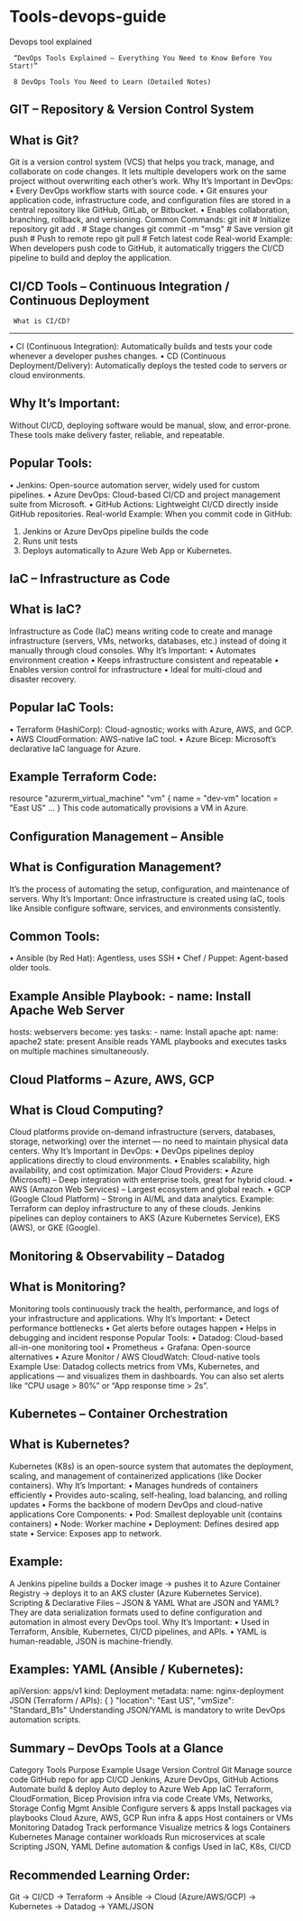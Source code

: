 # Tools-devops-guide
Devops tool explained

     “DevOps Tools Explained – Everything You Need to Know Before You Start!” 
 
     8 DevOps Tools You Need to Learn (Detailed Notes)
 
GIT – Repository & Version Control System
----------------------------------------------------------------------------     
What is Git? 
----------------------------------------------------------------------------
Git is a version control system (VCS) that helps you track, manage, and collaborate on 
code changes. 
It lets multiple developers work on the same project without overwriting each other’s work. 
      Why It’s Important in DevOps: 
• Every DevOps workflow starts with source code. 
• Git ensures your application code, infrastructure code, and configuration files are 
stored in a central repository like GitHub, GitLab, or Bitbucket. 
• Enables collaboration, branching, rollback, and versioning.
    Common Commands: 
git init              # Initialize repository 
git add .             # Stage changes 
git commit -m "msg"   # Save version 
git push              # Push to remote repo 
git pull              # Fetch latest code 
   Real-world Example: 
When developers push code to GitHub, it automatically triggers the CI/CD pipeline to 
build and deploy the application. 
 
CI/CD Tools – Continuous Integration / Continuous Deployment
---------------------------------------------------------------------------

     What is CI/CD? 
---------------------------------------------------------------------------
• CI (Continuous Integration): Automatically builds and tests your code whenever a 
developer pushes changes. 
• CD (Continuous Deployment/Delivery): Automatically deploys the tested code to 
servers or cloud environments. 

Why It’s Important: 
----------------------------------------------------------------------------
Without CI/CD, deploying software would be manual, slow, and error-prone. 
These tools make delivery faster, reliable, and repeatable. 

Popular Tools: 
----------------------------------------------------------------------------
• Jenkins: Open-source automation server, widely used for custom pipelines. 
• Azure DevOps: Cloud-based CI/CD and project management suite from Microsoft. 
• GitHub Actions: Lightweight CI/CD directly inside GitHub repositories. 
Real-world Example: 
When you commit code in GitHub: 
1. Jenkins or Azure DevOps pipeline builds the code 
2. Runs unit tests 
3. Deploys automatically to Azure Web App or Kubernetes.

IaC – Infrastructure as Code 
------------------------------------------------------------------------------

What is IaC?
-----------------------------------------------------------------------------
Infrastructure as Code (IaC) means writing code to create and manage infrastructure 
(servers, VMs, networks, databases, etc.) instead of doing it manually through cloud 
consoles. 
Why It’s Important: 
• Automates environment creation 
• Keeps infrastructure consistent and repeatable 
• Enables version control for infrastructure 
• Ideal for multi-cloud and disaster recovery.

Popular IaC Tools: 
------------------------------------------------------------------------------
• Terraform (HashiCorp): Cloud-agnostic; works with Azure, AWS, and GCP. 
• AWS CloudFormation: AWS-native IaC tool. 
• Azure Bicep: Microsoft’s declarative IaC language for Azure. 

Example Terraform Code: 
------------------------------------------------------------------------------
resource "azurerm_virtual_machine" "vm" { 
  name     = "dev-vm" 
  location = "East US" 
  ... 
} 
   This code automatically provisions a VM in Azure. 
 
 Configuration Management – Ansible 
--------------------------------------------------------------------------------

What is Configuration Management? 
------------------------------------------------------------------------------
It’s the process of automating the setup, configuration, and maintenance of servers. 
      Why It’s Important: 
Once infrastructure is created using IaC, tools like Ansible configure software, services, 
and environments consistently. 

Common Tools: 
--------------------------------------------------------------------------------
• Ansible (by Red Hat): Agentless, uses SSH 
• Chef / Puppet: Agent-based older tools.

Example Ansible Playbook: - name: Install Apache Web Server
--------------------------------------------------------------------------------- 
  hosts: webservers 
  become: yes 
  tasks: 
    - name: Install apache 
      apt: 
        name: apache2 
        state: present 
   Ansible reads YAML playbooks and executes tasks on multiple machines 
simultaneously. 
 
Cloud Platforms – Azure, AWS, GCP 
-----------------------------------------------------------------------------------

What is Cloud Computing? 
------------------------------------------------------------------------------------
Cloud platforms provide on-demand infrastructure (servers, databases, storage, 
networking) over the internet — no need to maintain physical data centers. 
      Why It’s Important in DevOps: 
• DevOps pipelines deploy applications directly to cloud environments. 
• Enables scalability, high availability, and cost optimization. 
        Major Cloud Providers: 
• Azure (Microsoft) – Deep integration with enterprise tools, great for hybrid cloud. 
• AWS (Amazon Web Services) – Largest ecosystem and global reach. 
• GCP (Google Cloud Platform) – Strong in AI/ML and data analytics. 
    Example: 
Terraform can deploy infrastructure to any of these clouds. 
Jenkins pipelines can deploy containers to AKS (Azure Kubernetes Service), EKS (AWS), 
or GKE (Google). 
 
Monitoring & Observability – Datadog 
--------------------------------------------------------------------------------------

What is Monitoring? 
--------------------------------------------------------------------------------------
Monitoring tools continuously track the health, performance, and logs of your 
infrastructure and applications. 
      Why It’s Important: 
• Detect performance bottlenecks 
• Get alerts before outages happen 
• Helps in debugging and incident response 
        Popular Tools: 
• Datadog: Cloud-based all-in-one monitoring tool 
• Prometheus + Grafana: Open-source alternatives 
• Azure Monitor / AWS CloudWatch: Cloud-native tools 
    Example Use: 
Datadog collects metrics from VMs, Kubernetes, and applications — and visualizes them in 
dashboards. 
You can also set alerts like “CPU usage > 80%” or “App response time > 2s”. 
 
Kubernetes – Container Orchestration 
----------------------------------------------------------------------------------------

What is Kubernetes? 
----------------------------------------------------------------------------------------
Kubernetes (K8s) is an open-source system that automates the deployment, scaling, 
and management of containerized applications (like Docker containers). 
      Why It’s Important: 
• Manages hundreds of containers efficiently 
• Provides auto-scaling, self-healing, load balancing, and rolling updates 
• Forms the backbone of modern DevOps and cloud-native applications 
    Core Components: 
• Pod: Smallest deployable unit (contains containers) 
• Node: Worker machine 
• Deployment: Defines desired app state 
• Service: Exposes app to network.

Example: 
-----------------------------------------------------------------------------------------
A Jenkins pipeline builds a Docker image → pushes it to Azure Container Registry → deploys 
it to an AKS cluster (Azure Kubernetes Service). 
Scripting & Declarative Files – JSON & YAML 
What are JSON and YAML? 
They are data serialization formats used to define configuration and automation in almost 
every DevOps tool. 
Why It’s Important: 
• Used in Terraform, Ansible, Kubernetes, CI/CD pipelines, and APIs. 
• YAML is human-readable, JSON is machine-friendly.

Examples: 
YAML (Ansible / Kubernetes): 
--------------------------------------------------------------------
apiVersion: apps/v1 
kind: Deployment 
metadata: 
name: nginx-deployment 
JSON (Terraform / APIs): 
{ 
} 
"location": "East US", 
"vmSize": "Standard_B1s" 
Understanding JSON/YAML is mandatory to write DevOps automation scripts.

Summary – DevOps Tools at a Glance 
------------------------------------------------------------------------
Category Tools Purpose Example Usage 
Version 
Control Git Manage source code GitHub repo for app 
CI/CD Jenkins, Azure DevOps, 
GitHub Actions 
Automate build & 
deploy 
Auto deploy to Azure 
Web App 
IaC Terraform, CloudFormation, 
Bicep 
Provision infra via 
code 
Create VMs, Networks, 
Storage 
Config Mgmt Ansible Configure servers & 
apps 
Install packages via 
playbooks 
Cloud Azure, AWS, GCP Run infra & apps Host containers or 
VMs 
Monitoring Datadog Track performance Visualize metrics & 
logs 
Containers Kubernetes Manage container 
workloads 
Run microservices at 
scale 
Scripting JSON, YAML Define automation & 
configs 
Used in IaC, K8s, 
CI/CD 
 
Recommended Learning Order:
--------------------------------------------------------------------------- 
Git → CI/CD → Terraform → Ansible → Cloud (Azure/AWS/GCP) → Kubernetes → Datadog → 
YAML/JSON 

